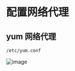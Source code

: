 # 配置网络代理
## yum 网络代理
```Plain Text
/etc/yum.conf
```
![image](https://file.bbzy.online/blog/3cGEXVSFZTy6riz46dX3bO7FGiZ_kS0Gr5Sooix_mcc.png)

